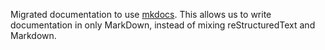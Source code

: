 Migrated documentation to use [mkdocs](https://www.mkdocs.org/).
This allows us to write documentation in only MarkDown,
instead of mixing reStructuredText and Markdown.
